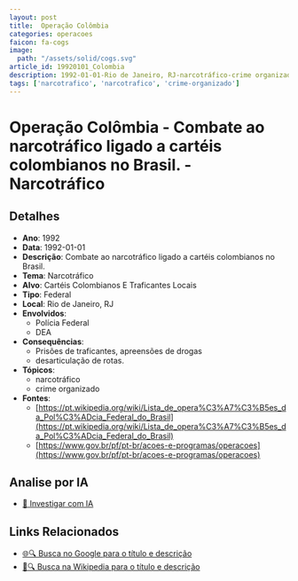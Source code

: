 ```yaml
---
layout: post
title:  Operação Colômbia
categories: operacoes
faicon: fa-cogs
image:
  path: "/assets/solid/cogs.svg"
article_id: 19920101_Colombia
description: 1992-01-01-Rio de Janeiro, RJ-narcotráfico-crime organizado
tags: ['narcotrafico', 'narcotrafico', 'crime-organizado']
---
```


# Operação Colômbia - Combate ao narcotráfico ligado a cartéis colombianos no Brasil. - Narcotráfico

## Detalhes
- **Ano**: 1992
- **Data**: 1992-01-01
- **Descrição**: Combate ao narcotráfico ligado a cartéis colombianos no Brasil.
- **Tema**: Narcotráfico
- **Alvo**: Cartéis Colombianos E Traficantes Locais
- **Tipo**: Federal
- **Local**: Rio de Janeiro, RJ
- **Envolvidos**:
  - Polícia Federal
  - DEA
- **Consequências**:
  - Prisões de traficantes, apreensões de drogas
  - desarticulação de rotas.
- **Tópicos**:
  - narcotráfico
  - crime organizado
- **Fontes**:
  - [https://pt.wikipedia.org/wiki/Lista_de_opera%C3%A7%C3%B5es_da_Pol%C3%ADcia_Federal_do_Brasil](https://pt.wikipedia.org/wiki/Lista_de_opera%C3%A7%C3%B5es_da_Pol%C3%ADcia_Federal_do_Brasil)
  - [https://www.gov.br/pf/pt-br/acoes-e-programas/operacoes](https://www.gov.br/pf/pt-br/acoes-e-programas/operacoes)

## Analise por IA
- [🤖 Investigar com IA](https://www.perplexity.ai/search?q=%22opera%C3%A7%C3%A3o%20policial%20Brasil%22%20Opera%C3%A7%C3%A3o%20Col%C3%B4mbia%20Combate%20ao%20narcotr%C3%A1fico%20ligado%20a%20cart%C3%A9is%20colombianos%20no%20Brasil.%20Rio%20de%20Janeiro%2C%20RJ%201992-01-01)

## Links Relacionados
- [🌐🔍 Busca no Google para o título e descrição](https://www.google.com/search?q=%22opera%C3%A7%C3%A3o%20policial%20Brasil%22%20Opera%C3%A7%C3%A3o%20Col%C3%B4mbia%20Combate%20ao%20narcotr%C3%A1fico%20ligado%20a%20cart%C3%A9is%20colombianos%20no%20Brasil.%20Rio%20de%20Janeiro%2C%20RJ%201992-01-01)
- [📖🔍 Busca na Wikipedia para o título e descrição](https://pt.wikipedia.org/w/index.php?search=%22opera%C3%A7%C3%A3o%20policial%20Brasil%22%20Opera%C3%A7%C3%A3o%20Col%C3%B4mbia%20Combate%20ao%20narcotr%C3%A1fico%20ligado%20a%20cart%C3%A9is%20colombianos%20no%20Brasil.%20Rio%20de%20Janeiro%2C%20RJ%201992-01-01)

